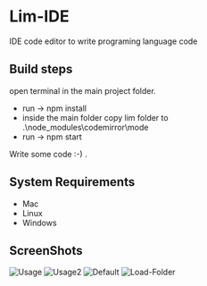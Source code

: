 # Lim-IDE
IDE code editor to write programing language code

## Build steps
open terminal in the main project folder.
+ run -> npm install
+ inside the main folder copy lim folder to .\node_modules\codemirror\mode
+ run -> npm start

Write some code :-) .

## System Requirements

+ Mac
+ Linux
+ Windows

## ScreenShots

<img src="https://i.ibb.co/qdWQycs/Usage.png" alt="Usage" border="0">

<img src="https://i.ibb.co/2YxD497/Usage2.png" alt="Usage2" border="0">

<img src="https://i.ibb.co/zGpyxrq/Default.png" alt="Default" border="0">

<img src="https://i.ibb.co/sW4VThb/Load-Folder.png" alt="Load-Folder" border="0">
